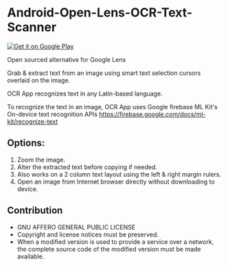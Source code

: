 # Android-Open-Lens-OCR-Text-Scanner
<a href='https://play.google.com/store/apps/details?id=com.technikh.com.technikh.imagetextgrabber&pcampaignid=MKT-Other-global-all-co-prtnr-py-PartBadge-Mar2515-1'><img alt='Get it on Google Play' src='https://play.google.com/intl/en_us/badges/images/generic/en_badge_web_generic.png'/></a>

Open sourced alternative for Google Lens


Grab & extract text from an image using smart text selection cursors overlaid on the image.

OCR App recognizes text in any Latin-based language.

To recognize the text in an image, OCR App uses Google firebase ML Kit's On-device text recognition APIs
https://firebase.google.com/docs/ml-kit/recognize-text

## Options:
1. Zoom the image.
2. Alter the extracted text before copying if needed.
3. Also works on a 2 column text layout using the left & right margin rulers.
4. Open an image from Internet browser directly without downloading to device.

## Contribution
 * GNU AFFERO GENERAL PUBLIC LICENSE
 * Copyright and license notices must be preserved.
 * When a modified version is used to provide a service over a network, the complete source code of the modified version must be made available.

